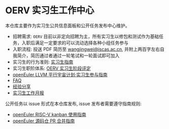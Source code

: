 # OERV 实习生工作中心

本仓库主要作为实习生公共信息面板和公开任务发布中心维护。

- 招聘需求: `OERV` 目前以非定向招聘为主，所有实习生以修包和测试作为基础任务，入职后满足一定要求的可以流动选择各种小组任务参与
- 入职流程: 投送 PDF 简历至 <wangjingwei@iscas.ac.cn>, 并附上两百字左右自我简介，简历通过者通过一轮笔试和一轮面试即可加入
- 实习生的行为准则: [实习生指南](./Intern/guide.md)
- 实习生职阶体系: [OERV 实习生阶段评定](./Intern/intern_stage.md)
- [openEuler LLVM 平行宇宙计划·实习生参与指南](./Intern/guide_intern_llvm_parallel_universe.md)
- [FAQ](./Intern/FAQ.md)
- [经验分享](./cases/README.md)
- [实习生工作月报](./reports/README.md)

公开任务以 issue 形式在本仓库发布, issue 发布者需要遵守指南规则:

- [openEuler RISC-V kanban 使用指南](./docs/project-board-101.md)
- [openEuler 源码仓 PR 合并指南](./docs/pull-request-101.md)
